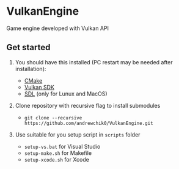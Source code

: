# VulkanEngine

Game engine developed with Vulkan API

## Get started

1. You should have this installed (PC restart may be needed after installation):
    - [CMake](https://cmake.org/)
    - [Vulkan SDK](https://vulkan.lunarg.com/sdk/home)
    - [SDL](https://www.libsdl.org/) (only for Lunux and MacOS)

1. Clone repository with recursive flag to install submodules
    - `git clone --recursive https://github.com/andrewchik0/VulkanEngine.git`

1. Use suitable for you setup script in `scripts` folder
    - `setup-vs.bat` for Visual Studio
    - `setup-make.sh` for Makefile
    - `setup-xcode.sh` for Xcode
